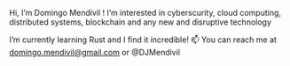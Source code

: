 Hi, I’m Domingo Mendívil !
I’m interested in cyberscurity, cloud computing,  distributed systems, blockchain and any new and disruptive technology

I’m currently learning Rust and I find it incredible!
📫 You can reach me at domingo.mendivil@gmail.com or @DJMendivil

<!---
domingomendivil/domingomendivil is a ✨ special ✨ repository because its `README.md` (this file) appears on your GitHub profile.
You can click the Preview link to take a look at your changes.
--->
